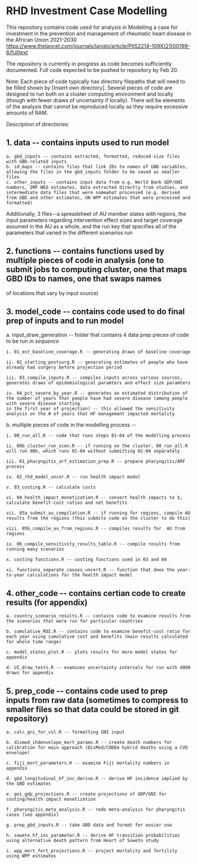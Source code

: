 # RHD Investment Case Modelling

This repository contains code used for analysis in Modelling a case for investment in the prevention and management of rheumatic heart disease in the African Union 2021-2030 
https://www.thelancet.com/journals/langlo/article/PIIS2214-109X(21)00199-6/fulltext


The repository is currently in progress as code becomes sufficiently documented. Full code expected to be pushed to repository by Feb 20.

Note: Each piece of code typically has directory filepaths that will need to be filled shown by [Insert own directory]. Several pieces of code are designed to run both on 
a cluster computing environment and locally (though with fewer draws of uncertainty if locally). There will be elements of the analysis that cannot be reproduced locally as they 
require excessive amounts of RAM.

Description of directories:

## 1. data -- contains inputs used to run model
    a. gbd_inputs -- contains extracted, formatted, reduced-size files with GBD-related inputs
    b. id_maps -- contains files that link IDs to names of GBD variables, allowing the files in the gbd_inputs folder to be saved as smaller files
    c. other_inputs -- contains input data from e.g. World Bank GDP/GNI numbers, IMF WEO estimates, data extracted directly from studies, and intermediate data files that were somewhat processed (e.g. derived from GBD and other estimates, UN WPP estimates that were processed and formatted)
  
  Additionally, 3 files--a spreadsheet of AU member states with regions, the input parameters regarding intervention effect sizes and target coverage assumed in the AU as a
  whole, and the run key that specifies all of the parameters that varied in the different scenarios run

## 2. functions -- contains functions used by multiple pieces of code in analysis (one to submit jobs to computing cluster, one that maps GBD IDs to names, one that swaps names
of locations that vary by input source)

## 3. model_code -- contains code used to do final prep of inputs and to run model

  a. input_draw_generation -- folder that contains 4 data prep pieces of code to be run *in sequence*
  
    i. 01_est_baseline_coverage.R -- generating draws of baseline coverage
    
    ii. 02_starting_postsurg.R -- generating estimates of people who have already had surgery before projection period
    
    iii. 03_compile_inputs.R -- compiles inputs across various sources, generates draws of epidemiological paramters and effect size paramters
    
    iv. 04_pct_severe_by_year.R -- generates an estimated distribution of the number of years that people have had severe disease (among people with severe disease starting 
    in the first year of projection) -- this allowed the sensitivity analysis on the # of years that HF management impacted mortality
    
  b. multiple pieces of code in the modelling process --
  
    i. 00_run_all.R -- code that runs steps 01-04 of the modelling process
    
    ii. 00b_cluster_run_scen.R -- if running on the cluster, 00_run_all.R will run 00b, which runs 01-04 without submitting 01-04 separately
    
    iii. 01_pharyngitis_arf_estimation_prep.R -- prepare pharyngitis/ARF process
    
    iv. 02_rhd_model_uncer.R -- run health impact model
    
    v. 03_costing.R -- calculate costs
    
    vi. 04_health_impact_monetization.R -- convert health impacts to $, calculate benefit-cost ratios and net benefits
    
    vii. 05a_submit_au_compilation.R -- if running for regions, compile AU results from the regions (this submits code on the cluster to do this)
    
    viii. 05b_compile_au_from_regions.R -- compiles results for  AU from regions
    
    ix. 06_compile_sensitivity_results_table.R -- compile results from running many scenarios
    
    x. costing functions.R -- costing functions used in 03 and 04
    
    xi. functions_separate_causes_uncert.R -- function that does the year-to-year calculations for the health impact model
    
  ## 4. other_code -- contains certian code to create results (for appendix)
  
    a. country_scenario_results.R -- contains code to examine results from the scenarios that were run for particular countries
    
    b. cumulative_ROI.R -- contains code to examine benefit-cost ratio for each year using cumulative cost and benefits (main results calculated for whole time range)
    
    c. model_states_plot.R -- plots results for more model states for appendix
    
    d. UI_draw_tests.R -- examines uncertainty intervals for run with 4000 draws for appendix
  
  ## 5. prep_code -- contains code used to prep inputs from raw data (sometimes to compress to smaller files so that data could be stored in git repository)
  
    a. calc_gni_for_vsl.R -- formatting GNI input
    
    b. dismod_ihdenvelope_mort_params.R -- create death numbers for calibration for main approach (DisMod/CODEm hybrid deaths using a CVD envelope)
    
    c. fiji_mort_parameters.R -- examine Fiji mortality numbers in appendix
    
    d. gbd_longitudinal_hf_inc_derive.R -- derive HF incidence implied by the GBD estimates
    
    e. gni_gdp_projections.R -- create projections of GDP/GNI for costing/health impact monetization
    
    f. pharyngitis_meta_analysis.R -- redo meta-analysis for pharyngitis cases (see appendix)
    
    g. prep_gbd_inputs.R -- take GBD data and format for easier use
    
    h. soweto_hf_inc_parameter.R -- derive HF transition probabilities using alternative death pattern from Heart of Soweto study
    
    i. wpp_mort_fert_projections.R -- project mortality and fertility using WPP estimates
    

    
    
